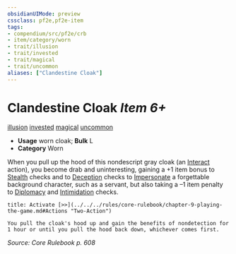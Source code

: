 ```yaml
---
obsidianUIMode: preview
cssclass: pf2e,pf2e-item
tags:
- compendium/src/pf2e/crb
- item/category/worn
- trait/illusion
- trait/invested
- trait/magical
- trait/uncommon
aliases: ["Clandestine Cloak"]
---
```

# Clandestine Cloak *Item 6+*  
[illusion](../../../rules/traits/illusion.md)  [invested](../../../rules/traits/invested.md)  [magical](../../../rules/traits/magical.md)  [uncommon](../../../rules/traits/uncommon.md)  

- **Usage** worn cloak; **Bulk** L
- **Category** Worn

When you pull up the hood of this nondescript gray cloak (an [Interact](../../../rules/actions/interact.md) action), you become drab and uninteresting, gaining a +1 item bonus to [Stealth](../../skills.md#Stealth) checks and to [Deception](../../skills.md#Deception) checks to [Impersonate](../../../rules/actions/impersonate.md) a forgettable background character, such as a servant, but also taking a –1 item penalty to [Diplomacy](../../skills.md#Diplomacy) and [Intimidation](../../skills.md#Intimidation) checks.

```ad-embed-ability
title: Activate [>>](../../../rules/core-rulebook/chapter-9-playing-the-game.md#Actions "Two-Action")

You pull the cloak's hood up and gain the benefits of nondetection for 1 hour or until you pull the hood back down, whichever comes first.
```

*Source: Core Rulebook p. 608*
